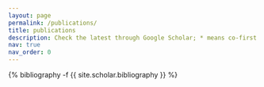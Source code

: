 ```yaml
---
layout: page
permalink: /publications/
title: publications
description: Check the latest through Google Scholar; * means co-first authors
nav: true
nav_order: 0
---
```

<!-- _pages/publications.md -->

<div class="publications">

{% bibliography -f {{ site.scholar.bibliography }} %}

</div>
